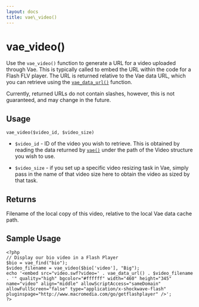 ```yaml
---
layout: docs
title: vae\_video()
---
```


# vae\_video()

Use the `vae_video()` function to generate a URL for a video uploaded
through Vae. This is typically called to embed the URL within the code
for a Flash FLV player. The URL is returned relative to the Vae data
URL, which you can retrieve using the
[`vae_data_url()`](#php_vae_data_url) function.

Currently, returned URLs do not contain slashes, however, this is not
guaranteed, and may change in the future.

## Usage

`vae_video($video_id, $video_size)`

-   `$video_id` - ID of the video you wish to retrieve. This is obtained
    by reading the data returned by [`vae()`](#php_vae) under the path
    of the Video structure you wish to use.

-   `$video_size` - if you set up a specific video resizing task in Vae,
    simply pass in the name of that video size here to obtain the video
    as sized by that task.

## Returns

Filename of the local copy of this video, relative to the local Vae data
cache path.

## Sample Usage

    <?php
    // Display our bio video in a Flash Player
    $bio = vae_find("bio");
    $video_filename = vae_video($bio['video'], "Big");
    echo '<embed src="video.swf?video=' . vae_data_url() . $video_filename . '" quality="high" bgcolor="#ffffff" width="460" height="345" name="video" align="middle" allowScriptAccess="sameDomain" allowFullScreen="false" type="application/x-shockwave-flash" pluginspage="http://www.macromedia.com/go/getflashplayer" />';
    ?>        
